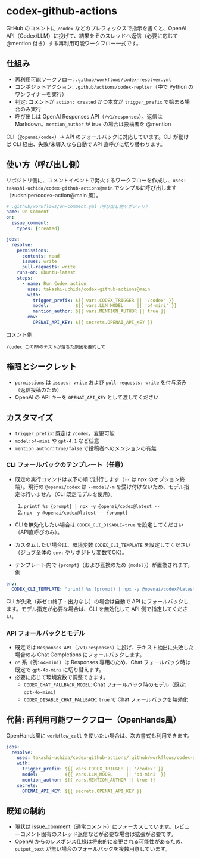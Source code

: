 # codex-github-actions

GitHub のコメントに `/codex` などのプレフィックスで指示を書くと、OpenAI API（Codex/LLM）に投げて、結果をそのスレッドへ返信（必要に応じて @mention 付き）する再利用可能ワークフロー一式です。

## 仕組み

- 再利用可能ワークフロー: `.github/workflows/codex-resolver.yml`
- コンポジットアクション: `.github/actions/codex-replier`（中で Python のワンライナーを実行）
- 判定: コメントが `action: created` かつ本文が `trigger_prefix` で始まる場合のみ実行
- 呼び出しは OpenAI Responses API（`/v1/responses`）。返信は Markdown。`mention_author` が true の場合は投稿者を @mention

CLI（`@openai/codex`）→ API のフォールバックに対応しています。CLI が動けば CLI 経由、失敗/未導入なら自動で API 直呼びに切り替わります。

## 使い方（呼び出し側）

リポジトリ側に、コメントイベントで発火するワークフローを作成し、`uses: takashi-uchida/codex-github-actions@main` でシンプルに呼び出します（zudsniper/codex-action@main 風）。

```yaml
# .github/workflows/on-comment.yml（呼び出し側リポジトリ）
name: On Comment
on:
  issue_comment:
    types: [created]

jobs:
  resolve:
    permissions:
      contents: read
      issues: write
      pull-requests: write
    runs-on: ubuntu-latest
    steps:
      - name: Run Codex action
        uses: takashi-uchida/codex-github-actions@main
        with:
          trigger_prefix: ${{ vars.CODEX_TRIGGER || '/codex' }}
          model:          ${{ vars.LLM_MODEL     || 'o4-mini' }}
          mention_author: ${{ vars.MENTION_AUTHOR || true }}
        env:
          OPENAI_API_KEY: ${{ secrets.OPENAI_API_KEY }}
```

コメント例:

```
/codex このPRのテストが落ちた原因を要約して
```

## 権限とシークレット

- `permissions` は `issues: write` および `pull-requests: write` を付与済み（返信投稿のため）
- OpenAI の API キーを `OPENAI_API_KEY` として渡してください

## カスタマイズ

- `trigger_prefix`: 既定は `/codex`。変更可能
- `model`: `o4-mini` や `gpt-4.1` など任意
- `mention_author`: `true/false` で投稿者へのメンションの有無

### CLI フォールバックのテンプレート（任意）

- 既定の実行コマンドは以下の順で試行します（`--` は npx のオプション終端）。現行の `@openai/codex` は `--model/-m` を受け付けないため、モデル指定は行いません（CLI 既定モデルを使用）。
  1. `printf %s {prompt} | npx -y @openai/codex@latest --`
  2. `npx -y @openai/codex@latest -- {prompt}`

- CLIを無効化したい場合は `CODEX_CLI_DISABLE=true` を設定してください（API直呼びのみ）。
- カスタムしたい場合は、環境変数 `CODEX_CLI_TEMPLATE` を設定してください（ジョブ全体の `env:` やリポジトリ変数でOK）。
- テンプレート内で `{prompt}`（および互換のため `{model}`）が置換されます。例:

```yaml
env:
  CODEX_CLI_TEMPLATE: "printf %s {prompt} | npx -y @openai/codex@latest -- --no-color"
```

CLI が失敗（非ゼロ終了・出力なし）の場合は自動で API にフォールバックします。モデル指定が必要な場合は、CLI を無効化して API 側で指定してください。

### API フォールバックとモデル

- 既定では `Responses API (/v1/responses)` に投げ、テキスト抽出に失敗した場合のみ Chat Completions にフォールバックします。
- `o*` 系（例: `o4-mini`）は Responses 専用のため、Chat フォールバック時は既定で `gpt-4o-mini` に切り替えます。
- 必要に応じて環境変数で調整できます。
  - `CODEX_CHAT_FALLBACK_MODEL`: Chat フォールバック時のモデル（既定: `gpt-4o-mini`）
  - `CODEX_DISABLE_CHAT_FALLBACK`: `true` で Chat フォールバックを無効化

## 代替: 再利用可能ワークフロー（OpenHands風）

OpenHands風に `workflow_call` を使いたい場合は、次の書式も利用できます。

```yaml
jobs:
  resolve:
    uses: takashi-uchida/codex-github-actions/.github/workflows/codex-resolver.yml@main
    with:
      trigger_prefix: ${{ vars.CODEX_TRIGGER || '/codex' }}
      model:          ${{ vars.LLM_MODEL     || 'o4-mini' }}
      mention_author: ${{ vars.MENTION_AUTHOR || true }}
    secrets:
      OPENAI_API_KEY: ${{ secrets.OPENAI_API_KEY }}
```

## 既知の制約

- 現状は issue_comment（通常コメント）にフォーカスしています。レビューコメント固有のスレッド返信などが必要な場合は拡張が必要です。
- OpenAI からのレスポンス仕様は将来的に変更される可能性があるため、`output_text` が無い場合のフォールバックを複数用意しています。
